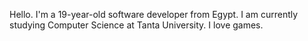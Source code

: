 Hello. I'm a 19-year-old software developer from Egypt. I am currently studying Computer Science at Tanta University. I love games.

